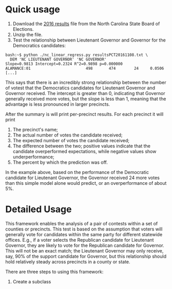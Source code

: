 Quick usage
===========
1. Download the [2016
   results](http://er.ncsbe.gov/downloads.html?election_dt=11/08/2016) file
   from the North Carolina State Board of Elections.
2. Unzip the file.
3. Test the relationship between Lieutenant Governor and Governor for the
   Democratics candidates:

```
bash:~$ python ./nc_linear_regress.py resultsPCT20161108.txt \
  DEM 'NC LIEUTENANT GOVERNOR' 'NC GOVERNOR'
Slope=0.9813 Intercept=0.2324 R^2=0.9898 p=0.000000
ALAMANCE:01                        498       474        24     0.0506
[...]
```

This says that there is an incredibly strong relationship between the number of
votest that the Democratics candidates for Lieutenant Governor and Governor
received. The intercept is greater than 0, indicating that Governor generally
received more votes, but the slope is less than 1, meaning that the advantage is
less pronounced in larger precincts.

After the summary is will print per-precinct results. For each precinct it will
print
1. The precinct's name;
2. The actual number of votes the candidate received;
3. The expected number of votes the candidate received;
4. The difference between the two; positive values indicate that the candidate
   overperformed expectations, while negative values show underperformance;
5. The percent by which the prediction was off.

In the example above, based on the performance of the Democratic candidate
for Lieutenant Governor, the Governor received 24 more votes than this simple
model alone would predict, or an overperformance of about 5%.

Detailed Usage
==============
This framework enables the analysis of a pair of contests within a set of
counties or precincts. This test is based on the assumption that voters will
generally vote for candidates within the same party for different statewide
offices. E.g., if a voter selects the Republican candidate for Lieutenant
Governor, they are likely to vote for the Republican candidate for Governor.
This will not be an exact match; the Lieutenant Governor may only receive, say,
90% of the support candidate for Governor, but this relationship should hold
relatively steady across precincts in a county or state.

There are three steps to using this framework:
1. Create a subclass 
